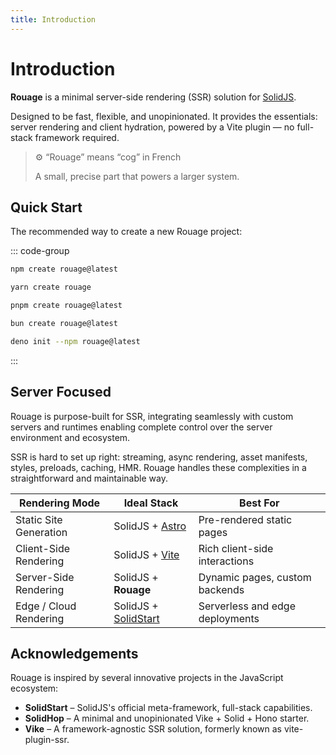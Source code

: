 ```yaml
---
title: Introduction
---
```


# Introduction

**Rouage** is a minimal server-side rendering (SSR) solution for [SolidJS](https://www.solidjs.com/).

Designed to be fast, flexible, and unopinionated. It provides the essentials: server rendering and client hydration, powered by a Vite plugin — no full-stack framework required.

> ⚙️ “Rouage” means “cog” in French
> 
> A small, precise part that powers a larger system.

## Quick Start

The recommended way to create a new Rouage project:

::: code-group

```sh [npm]
npm create rouage@latest
```

```sh [yarn]
yarn create rouage
```

```sh [pnpm]
pnpm create rouage@latest
```

```sh [bun]
bun create rouage@latest
```

```sh [deno]
deno init --npm rouage@latest
```

:::

## Server Focused

Rouage is purpose-built for SSR, integrating seamlessly with custom servers and runtimes enabling complete control over the server environment and ecosystem.

SSR is hard to set up right: streaming, async rendering, asset manifests, styles, preloads, caching, HMR. Rouage handles these complexities in a straightforward and maintainable way.

| Rendering Mode         | Ideal Stack                                       | Best For                        |
|------------------------|---------------------------------------------------|---------------------------------|
| Static Site Generation | SolidJS + [Astro](https://astro.build)            | Pre-rendered static pages       |
| Client-Side Rendering  | SolidJS + [Vite](https://vitejs.dev)              | Rich client-side interactions   |
| Server-Side Rendering  | SolidJS + **Rouage**                              | Dynamic pages, custom backends  |
| Edge / Cloud Rendering | SolidJS + [SolidStart](https://start.solidjs.com) | Serverless and edge deployments |

<!-- ## Why not SolidStart?

[SolidStart](https://start.solidjs.com) is a great all-in-one solution for building SolidJS apps but its flexibility comes with additional complexity, conventions, and tooling layers.

Rouage is a Vite plugin. No CLI, no runtime, no boilerplate.

|                        | SolidStart             | Rouage                  |
|------------------------|------------------------|--------------------------|
| Foundations            | Vinxi x Nitro          | Vite                     |
| Dependencies           | 20+                    | < 10 (core + peer deps)  |
| Client bundle size     | ~90 KB (gzipped)       | ~35 KB (gzipped)         |
| Server bundle size     | ~220 KB                | ~90 KB                   |
| Memory usage (avg)     | 120–150 MB             | 40–60 MB                 |
| CPU usage (avg load)   | Higher                 | Lower                    |

*See the [full comparison repository](https://github.com/quentindutot/rouage/tree/main/examples) for details.* -->

## Acknowledgements

Rouage is inspired by several innovative projects in the JavaScript ecosystem:

- **SolidStart** – SolidJS's official meta-framework, full-stack capabilities.
- **SolidHop** – A minimal and unopinionated Vike + Solid + Hono starter.
- **Vike** – A framework-agnostic SSR solution, formerly known as vite-plugin-ssr.
